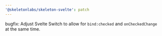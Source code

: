```yaml
---
'@skeletonlabs/skeleton-svelte': patch
---
```


bugfix: Adjust Svelte Switch to allow for `bind:checked` and `onCheckedChange` at the same time.
